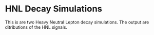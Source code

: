 # HNL Decay Simulations

This is are two Heavy Neutral Lepton decay simulations. The output are ditributions of the HNL signals.
